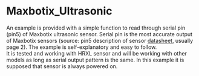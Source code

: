 # Maxbotix_Ultrasonic

An example is provided with a simple function to read through serial pin (pin5) of Maxbotix ultrasonic sensor. Serial pin is the most accurate output of Maxbotix sensors (source: pin5 description of sensor [datasheet](https://www.maxbotix.com/documents/HRXL-MaxSonar-WR_Datasheet.pdf), usually page 2).
The example is self-explanatory and easy to follow.  
It is tested and working with HRXL sensor and will be working with other models as long as serial output pattern is the same. In this example it is supposed that sensor is always powered on.
